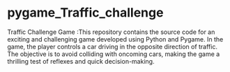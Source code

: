 # pygame_Traffic_challenge
Traffic Challenge Game :This repository contains the source code for an exciting and challenging game developed using Python and Pygame. In the game, the player controls a car driving in the opposite direction of traffic. The objective is to avoid colliding with oncoming cars, making the game a thrilling test of reflexes and quick decision-making.
